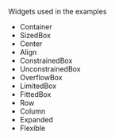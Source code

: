 Widgets used in the examples

- Container
- SizedBox
- Center
- Align
- ConstrainedBox
- UnconstrainedBox
- OverflowBox
- LimitedBox
- FittedBox
- Row
- Column
- Expanded
- Flexible
